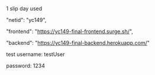 1 slip day used

"netid": "yc149",

"frontend": "https://yc149-final-frontend.surge.sh/",

"backend": "https://yc149-final-backend.herokuapp.com/"

test username: testUser

password: 1234